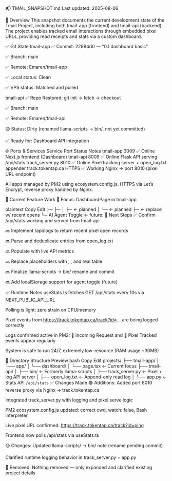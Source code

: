 📬 TMAIL_SNAPSHOT.md
Last updated: 2025-08-06

🔧 Overview
This snapshot documents the current development state of the Tmail Project, including both tmail-app (frontend) and tmail-api (backend). The project enables tracked email interactions through embedded pixel URLs, providing read receipts and stats via a custom dashboard.

✅ Git State
tmail-app
✅ Commit: 22884d0 — "0.1 dashboard basic"

✅ Branch: main

✅ Remote: Emaren/tmail-app

✅ Local status: Clean

✅ VPS status: Matched and pulled

tmail-api
✅ Repo Restored: git init → fetch → checkout

✅ Branch: main

✅ Remote: Emaren/tmail-api

🟡 Status: Dirty (renamed llama-scripts → bin/, not yet committed)

✅ Ready for: Dashboard API integration

🌐 Ports & Services
Service	Port	Status	Notes
tmail-app	3009	✅ Online	Next.js frontend (Dashboard)
tmail-api	8009	✅ Online	Flask API serving /api/stats
track_server.py	8010	✅ Online	Pixel tracking server + open_log.txt appender
track.tokentap.ca	HTTPS	✅ Working	Nginx → port 8010 (pixel URL endpoint)

All apps managed by PM2 using ecosystem.config.js.
HTTPS via Let’s Encrypt, reverse proxy handled by Nginx.

🧱 Current Feature Work
🎯 Focus: DashboardPage in tmail-app

plaintext
Copy
Edit
<DashboardPage>
  ├─ <StatCard />
  ├─ <ChartCard>
  │    ├─ <OpensPerUserChart />    ← planned
  │    └─ <OpensOverTimeChart />   ← planned
  ├─ <PlaceholderTable />          ← replace w/ recent opens
  └─ AI Agent Toggle               ← future: <AgentChat />
📌 Next Steps
✅ Confirm /api/stats working and served from tmail-api

🔜 Implement /api/logs to return recent pixel open records

🔜 Parse and deduplicate entries from open_log.txt

🔜 Populate <StatCard /> with live API metrics

🔜 Replace placeholders with <OpensOverTimeChart />, <OpensPerUserChart />, and real table

🔜 Finalize llama-scripts → bin/ rename and commit

🔜 Add localStorage support for agent toggle (future)

📈 Runtime Notes
useStats.ts fetches GET /api/stats every 10s via NEXT_PUBLIC_API_URL

Polling is light: zero strain on CPU/memory

Pixel events from https://track.tokentap.ca/track?id=... are being logged correctly

Logs confirmed active in PM2: 🎯 Incoming Request and 🎯 Pixel Tracked events appear regularly

System is safe to run 24/7, extremely low-resource (RAM usage ~30MB)

📁 Directory Structure Preview
bash
Copy
Edit
projects/
├── tmail-app/
│   └── app/
│       └── dashboard/
│           └── page.tsx         ← Current focus
├── tmail-api/
│   ├── bin/                     ← Formerly llama-scripts
│   ├── track_server.py          ← Pixel + log API server
│   ├── open_log.txt             ← Append-only read log
│   └── app.py                   ← Stats API `/api/stats`
✅ Changes Made
🟢 Additions:
Added port 8010 reverse proxy via Nginx → track.tokentap.ca

Integrated track_server.py with logging and pixel serve logic

PM2 ecosystem.config.js updated: correct cwd, watch: false, Bash interpreter

Live pixel URL confirmed: https://track.tokentap.ca/track?id=ping

Frontend now polls /api/stats via useStats.ts

🟡 Changes:
Updated llama-scripts/ → bin/ note (rename pending commit)

Clarified runtime logging behavior in track_server.py + app.py

🔴 Removed:
Nothing removed — only expanded and clarified existing project details